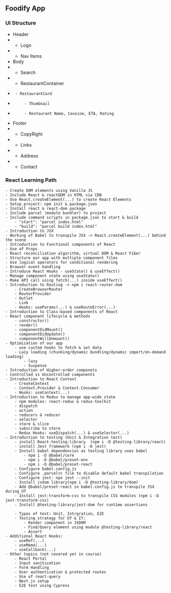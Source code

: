 ## Foodify App

### UI Structure
 * Header
 *  - Logo
 *  - Nav Items
 * Body
 *  - Search
 *  - RestaurantContainer
 *      - RestaurantCard
 *          - Thumbnail
 *          - Restaurant Name, Cousine, ETA, Rating
 * Footer
 *  - CopyRight
 *  - Links
 *  - Address
 *  - Contact


### React Learning Path
    - Create DOM elements using Vanilla JS
    - Include React & reactDOM in HTML via CDN
    - Use React.createElement(...) to create React Elements
    - Setup project: npm init & package.json
    - Install react & react-dom package
    - Include parcel (module bundler) to project
    - Include command scripts in package.json to start & build
        - "start": "parcel index.html"
        - "build": "parcel build index.html"
    - Introduction to JSX
    - Working of Babel to transpile JSX -> React.createElement(...) behind the scene
    - Introduction to Functional components of React
    - Use of Props
    - React reconciliation algorithm, virtual DOM & React Fiber
    - Structure our app with multiple component files
    - Use logical operators for conditional rendering
    - Browser event handling
    - Introduce React Hooks - useState() & useEffect()
    - Manage component state using useState()
    - Make API call using fetch(...) inside useEffect()
    - Introduction to Routing -> npm i react-router-dom
        - CreateBrowserRouter
        - RouterProvider
        - Outlet
        - Link
        - Hooks: useParams(...) & useRouteError(...)
    - Introduction to Class-based components of React
    - React component lifecycle & methods
        - constructor()
        - render()
        - componentDidMount()
        - componentDidUpdate()
        - componentWillUnmount()
    - Optimization of our app
        - use custom hooks to fetch & set data
        - Lazy loading (chunking/dynamic bundling/dynamic import/on-demand loading)
            - lazy
            - Suspense
    - Introduction of Higher-order componets
    - Controlled vs Uncontrolled components
    - Introduction to React Context
        - CreateContext
        - Context.Provider & Context.Consumer
        - Hooks: useContext(...)
    - Introduction to Redux to manage app-wide state
        - npm modules: react-redux & redux-toolkit
        - dispatch
        - action
        - reducers & reducer
        - selector
        - store & slice
        - subscribe to store
        - Redux Hooks: useDispatch(...) & useSelector(...)
    - Introduction to testing (Unit & Integration test)
        - install React-testing-library  (npm i -D @testing-library/react)
        - install Jest framework (npm i -D jest)
        - Install babel dependencies as testing library uses babel
            - npm i -D @babel/core
            - npm i -D @babel/preset-env
            - npm i -D @babel/preset-react
        - Configure babel.config.js
        - Configure .parcelrc file to disable default babel transpilation
        - Configure jest: npx jest --init
        - Install jsdom library(npm i -D @testing-library/dom)
        - Add @babel/preset-react in babel.config.js to transpile JSX during UT
        - Install jest-transform-css to transpile CSS modules (npm i -D jest-transform-css)
        - Install @testing-library/jest-dom for runtime assertions

        - Types of test: Unit, Intrgration, E2E
        - Testing strategy for UT & IT: 
            - Render component in JSDOM
            - Find/Query element using module @testing-library/react
            - Assert
    - Additional React Hooks:
        - useRef(...)
        - useMemo(...)
        - useCallback(...)
    - Other topics (not covered yet in course)
        - React Portal
        - Input sanitization
        - Form Handling
        - User authentication & protected routes
        - Use of react-query
        - Next.js setup
        - E2E test using Cypress
